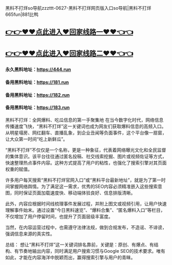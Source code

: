 黑料不打烊so导航zzzttt-0627-黑料不打烊网页版入口so导航|黑料不打烊665fun|881比鸭

## [👉👉♥♥点此进入♥回家线路一♥♥👈👈](https://unpkg.com/182run/index.html)
## [👉👉♥♥点此进入♥回家线路二♥♥👈👈](https://unpkg.com/182-1run/index.html)

#### 永久黑料地址：https://444.run
#### 备用黑料地址：https://181.run
#### 备用黑料地址：https://182.run
#### 备用黑料地址：https://183.run

黑料不打烊：全网爆料、吃瓜信息的第一手聚集地
在当今数字化时代，网络信息传播速度飞快，“黑料不打烊”这一关键词也成为网友们获取爆料信息的高频入口。从明星塌房、网红翻车、直播乱象，到企业丑闻等负面事件，这个平台像一扇窗，让大众第一时间“吃上新鲜瓜”。

“黑料不打烊”不仅仅是一个名称，更是一种象征，代表着网络曝光文化和全民监督的集体意识。该平台往往通过匿名投稿、社交线索挖掘、图片或视频佐证等方式，快速整理热点事件内容。这种方式提高了用户的粘性，也强化了搜索引擎对其页面权重的赋值。

许多用户每天搜索“黑料不打烊官网入口”或“黑料平台最新地址”，就是为了第一时间掌握网络舆情。为了满足这一需求，优秀的SEO内容必须精准嵌入这些搜索意图，同时保证页面加载速度快、移动端体验良好、信息排版清晰。

此外，内容应根据时间线梳理事件发展过程，并附上图文或视频引用，让用户快速理解事件始末。通过设置“今日黑料速览”、“爆料合集”、“匿名爆料入口”等栏目，不仅增加了用户停留时间，也提升了页面层级丰富度。

当然，在内容运营过程中，也需遵守法律法规，做到合规发布，不造谣、不诽谤，强调信息来源的真实性。

总结：
想让“黑料不打烊”这一关键词排名靠前，关键是：原创、有爆点、有结构、有节奏地输出内容，同时满足用户搜索习惯与Google SEO的技术要求。唯有如此，才能在内容海洋中脱颖而出，赢得搜索引擎与用户的青睐。











